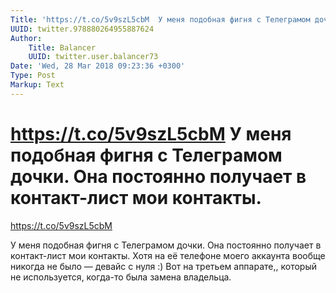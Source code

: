 ```yaml
---
Title: 'https://t.co/5v9szL5cbM  У меня подобная фигня с Телеграмом дочки. Она постоянно получает в контакт-лист мои контакты.'
UUID: twitter.978880264955887624
Author:
    Title: Balancer
    UUID: twitter.user.balancer73
Date: 'Wed, 28 Mar 2018 09:23:36 +0300'
Type: Post
Markup: Text
---
```


# https://t.co/5v9szL5cbM  У меня подобная фигня с Телеграмом дочки. Она постоянно получает в контакт-лист мои контакты.

https://t.co/5v9szL5cbM

У меня подобная фигня с Телеграмом дочки. Она постоянно
получает в контакт-лист мои контакты. Хотя на её телефоне
моего аккаунта вообще никогда не было — девайс с нуля :) Вот
на третьем аппарате,, который не используется, когда-то была
замена владельца.